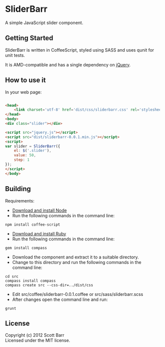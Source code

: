 # SliderBarr

A simple JavaScript slider component.

## Getting Started
SliderBarr is written in CoffeeScript, styled using SASS and uses qunit for unit tests.

It is AMD-compatible and has a single dependency on [jQuery](http://jquery.com/).

## How to use it
In your web page:
```html

<head>
    <link charset='utf-8' href='dist/css/sliderbarr.css' rel='stylesheet' type='text/css' />
</head>
<body>
<div class="slider"></div>

<script src="jquery.js"></script>
<script src="dist/sliderbarr-0.0.1.min.js"></script>
<script>
var slider = SliderBarr({
    el: $('.slider'),
    value: 50,
    step: 1
});
</script>
</body>
```

## Building

Requirements:
* [Download and install Node](http://nodejs.org)
* Run the following commands in the command line:

```
npm install coffee-script
```
* [Download and install Ruby](http://www.ruby-lang.org/en/)
* Run the following commands in the command line:

```
gem install compass
```
* Download the component and extract it to a suitable directory.
* Change to this directory and run the following commands in the command line:

```
cd src
compass install compass
compass create src --css-dir=../dist/css
```
* Edit src/coffee/sliderbarr-0.0.1.coffee or src/sass/sliderbarr.scss
* After changes open the command line and run:

```
grunt
```

## License
Copyright (c) 2012 Scott Barr  
Licensed under the MIT license.